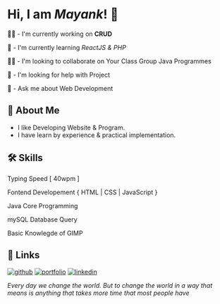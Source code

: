 # Hi, I am _Mayank_! 👋


👩‍💻 - I'm currently working on **CRUD**

🧠   - I'm currently learning _ReactJS & PHP_

👯‍♀️  - I'm looking to collaborate on Your Class Group Java Programmes

🤔  - I'm looking for help with Project

💬  -  Ask me about Web Development

<!--
😄     Pronouns me Master
📫     How to reach me
⚡️     Fun fact 

```bash
  npm run deploy
```

## Projects

[Indardanus](https://mayankdevil.github.io/website-0/)
[Entity Code](https://mayankdevil.github.io/website-8/)

## Screenshots

![App Screenshot](https://via.placeholder.com/468x300?text=App+Screenshot+Here)

-->

## 🚀 About Me

-   I like Developing Website & Program.
-   I have learn by experience & practical implementation.

## 🛠 Skills

Typing Speed [ 40wpm ]

Fontend Developement { HTML | CSS | JavaScript }

Java Core Programming

mySQL Database Query

Basic Knowlegde of GIMP

## 🔗 Links

[![github](https://img.shields.io/badge/github-1DA1F2?style=for-the-badge&logo=github&logoColor=white)](https://github.io/MayankDevil/)
[![portfolio](https://img.shields.io/badge/my_portfolio-000?style=for-the-badge&logo=ko-fi&logoColor=white)](https://mastermayank.w3spaces.com/)
[![linkedin](https://img.shields.io/badge/linkedin-0A66C2?style=for-the-badge&logo=linkedin&logoColor=white)](https://www.linkedin.com/in/MasterMayank/)

<!--  Message -->

_Every day we change the world. But to change the world in a way that means is anything that takes more time that most people have_
